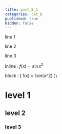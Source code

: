 ```yaml
---
title: post_B_1
categories: cat_B
published: true
hidden: false
---
```


line 1

line 2

line 3

inline : $f(x) = \sin{x^2}$

block : 
\[
f(x) = \sin{x^2}
]\





# level 1

## level 2

### level 3
